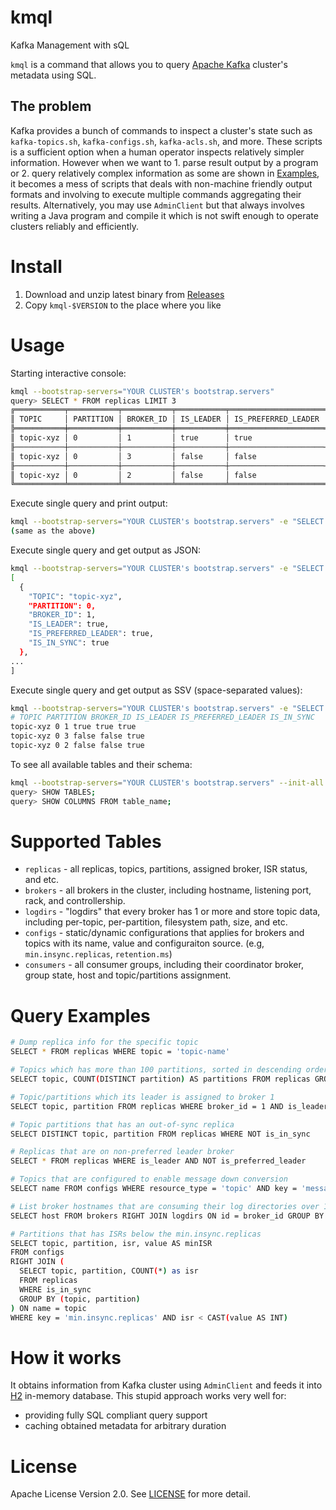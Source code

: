 kmql
====

Kafka Management with sQL

`kmql` is a command that allows you to query [Apache Kafka](https://kafka.apache.org/) cluster's metadata using SQL.

## The problem

Kafka provides a bunch of commands to inspect a cluster's state such as `kafka-topics.sh`, `kafka-configs.sh`, `kafka-acls.sh`, and more. These scripts is a sufficient option when a human operator inspects relatively simpler information.
However when we want to 1. parse result output by a program or 2. query relatively complex information as some are shown in [Examples](https://github.com/kawamuray/kmql#query-examples), it becomes a mess of scripts that deals with non-machine friendly output formats and involving to execute multiple commands aggregating their results.
Alternatively, you may use `AdminClient` but that always involves writing a Java program and compile it which is not swift enough to operate clusters reliably and efficiently.

# Install

1. Download and unzip latest binary from [Releases](https://github.com/kawamuray/kmql/releases)
2. Copy `kmql-$VERSION` to the place where you like

# Usage

Starting interactive console:
```sh
kmql --bootstrap-servers="YOUR CLUSTER's bootstrap.servers"
query> SELECT * FROM replicas LIMIT 3
╔═══════════╤═══════════╤═══════════╤═══════════╤═════════════════════╤════════════╗
║ TOPIC     │ PARTITION │ BROKER_ID │ IS_LEADER │ IS_PREFERRED_LEADER │ IS_IN_SYNC ║
╠═══════════╪═══════════╪═══════════╪═══════════╪═════════════════════╪════════════╣
║ topic-xyz │ 0         │ 1         │ true      │ true                │ true       ║
╟───────────┼───────────┼───────────┼───────────┼─────────────────────┼────────────╢
║ topic-xyz │ 0         │ 3         │ false     │ false               │ true       ║
╟───────────┼───────────┼───────────┼───────────┼─────────────────────┼────────────╢
║ topic-xyz │ 0         │ 2         │ false     │ false               │ true       ║
╚═══════════╧═══════════╧═══════════╧═══════════╧═════════════════════╧════════════╝
```

Execute single query and print output:
```sh
kmql --bootstrap-servers="YOUR CLUSTER's bootstrap.servers" -e "SELECT * FROM replicas LIMIT 3"
(same as the above)
```

Execute single query and get output as JSON:
```sh
kmql --bootstrap-servers="YOUR CLUSTER's bootstrap.servers" -e "SELECT * FROM replicas LIMIT 3" --format=json | jq .
[
  {
    "TOPIC": "topic-xyz",
    "PARTITION": 0,
    "BROKER_ID": 1,
    "IS_LEADER": true,
    "IS_PREFERRED_LEADER": true,
    "IS_IN_SYNC": true
  },
...
]
```

Execute single query and get output as SSV (space-separated values):
```sh
kmql --bootstrap-servers="YOUR CLUSTER's bootstrap.servers" -e "SELECT * FROM replicas LIMIT 3" --format=ssv
# TOPIC PARTITION BROKER_ID IS_LEADER IS_PREFERRED_LEADER IS_IN_SYNC
topic-xyz 0 1 true true true
topic-xyz 0 3 false false true
topic-xyz 0 2 false false true
```

To see all available tables and their schema:
```sh
kmql --bootstrap-servers="YOUR CLUSTER's bootstrap.servers" --init-all
query> SHOW TABLES;
query> SHOW COLUMNS FROM table_name;
```

# Supported Tables

* `replicas` - all replicas, topics, partitions, assigned broker, ISR status, and etc.
* `brokers` - all brokers in the cluster, including hostname, listening port, rack, and controllership.
* `logdirs` - "logdirs" that every broker has 1 or more and store topic data, including per-topic, per-partition, filesystem path, size, and etc.
* `configs` - static/dynamic configurations that applies for brokers and topics with its name, value and configuraiton source. (e.g, `min.insync.replicas`, `retention.ms`)
* `consumers` - all consumer groups, including their coordinator broker, group state, host and topic/partitions assignment.

# Query Examples

```sh
# Dump replica info for the specific topic
SELECT * FROM replicas WHERE topic = 'topic-name'

# Topics which has more than 100 partitions, sorted in descending order by number of partitions
SELECT topic, COUNT(DISTINCT partition) AS partitions FROM replicas GROUP BY topic HAVING partitions > 100 ORDER BY partitions DESC

# Topic/partitions which its leader is assigned to broker 1
SELECT topic, partition FROM replicas WHERE broker_id = 1 AND is_leader

# Topic partitions that has an out-of-sync replica
SELECT DISTINCT topic, partition FROM replicas WHERE NOT is_in_sync

# Replicas that are on non-preferred leader broker
SELECT * FROM replicas WHERE is_leader AND NOT is_preferred_leader

# Topics that are configured to enable message down conversion
SELECT name FROM configs WHERE resource_type = 'topic' AND key = 'message.downconversion.enable' AND value = 'true'

# List broker hostnames that are consuming their log directories over 10TB
SELECT host FROM brokers RIGHT JOIN logdirs ON id = broker_id GROUP BY (id) HAVING SUM(size) > 10000000000000

# Partitions that has ISRs below the min.insync.replicas
SELECT topic, partition, isr, value AS minISR
FROM configs
RIGHT JOIN (
  SELECT topic, partition, COUNT(*) as isr
  FROM replicas
  WHERE is_in_sync
  GROUP BY (topic, partition)
) ON name = topic
WHERE key = 'min.insync.replicas' AND isr < CAST(value AS INT)
```

# How it works

It obtains information from Kafka cluster using `AdminClient` and feeds it into [H2](https://www.h2database.com) in-memory database.
This stupid approach works very well for:

* providing fully SQL compliant query support
* caching obtained metadata for arbitrary duration

# License

Apache License Version 2.0.
See [LICENSE](LICENSE) for more detail.
